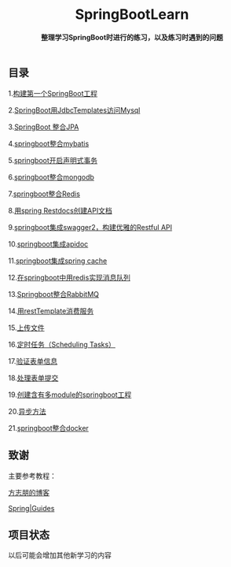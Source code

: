 <h1 align="center">SpringBootLearn</h1>

<div align="center">
  <strong>
    整理学习SpringBoot时进行的练习，以及练习时遇到的问题
  </strong>
</div>

<br>

## 目录
1.[构建第一个SpringBoot工程](springboot-first/构建第一个.md)

2.[SpringBoot用JdbcTemplates访问Mysql](springboot-jdbc/整合JDBCTemplate.md)

3.[SpringBoot 整合JPA](springboot-jpa/整合JPA.md)

4.[springboot整合mybatis](springboot-mybatis/整合mybatis.md)

5.[springboot开启声明式事务](springboot-mybatis/声明式事务.md)

6.[springboot整合mongodb](springboot-mongodb/整合MongoDB.md)

7.[springboot整合Redis](springboot-redis/整合Redis.md)

8.[用spring Restdocs创建API文档](springboot-restdoc/整合restdoc.md)

9.[springboot集成swagger2，构建优雅的Restful API](springboot-swagger/整合swagger2.md)

10.[springboot集成apidoc](springboot-apidoc/使用apidoc.md)

11.[springboot集成spring cache](springboot-cache/使用springcache.md)

12.[在springboot中用redis实现消息队列](springboot-redis/Redis实现消息队列.md)

13.[Springboot整合RabbitMQ](springboot-rabbitmq/整合Rabbitmq.md)

14.[用restTemplate消费服务](springboot-restemplate/使用RestTemplate.md)

15.[上传文件](springboot-upload-file/上传文件.md)

16.[定时任务（Scheduling Tasks）](scheduling-tasks/定时任务.md)

17.[验证表单信息](springboot-validate-form/验证表单信息.md)

18.[处理表单提交](springboot-handing-form/表单提交.md)

19.[创建含有多module的springboot工程](springboot-multi-module/多Module工程.md)

20.[异步方法](springboot-async/异步方法.md)

21.[springboot整合docker](springboot-docker/整合docker.md)

## 致谢

主要参考教程：

[方志朋的博客](https://www.fangzhipeng.com/)

[Spring|Guides](https://spring.io/guides)


## 项目状态

以后可能会增加其他新学习的内容

